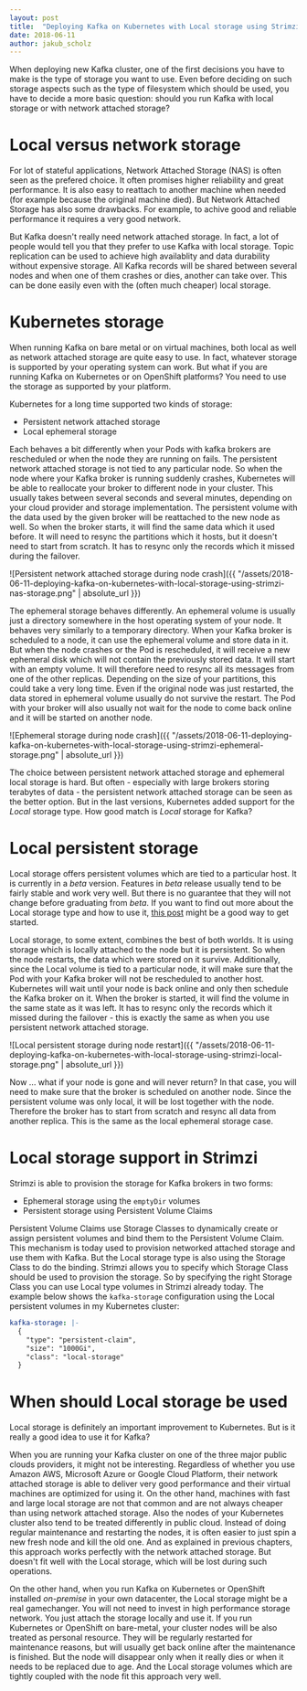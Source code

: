 ```yaml
---
layout: post
title:  "Deploying Kafka on Kubernetes with Local storage using Strimzi"
date: 2018-06-11
author: jakub_scholz
---
```


When deploying new Kafka cluster, one of the first decisions you have to make is the type of storage you want to use.
Even before deciding on such storage aspects such as the type of filesystem which should be used, you have to decide a more basic question: should you run Kafka with local storage or with network attached storage?

<!--more-->

# Local versus network storage

For lot of stateful applications, Network Attached Storage (NAS) is often seen as the prefered choice.
It often promises higher reliability and great performance.
It is also easy to reattach to another machine when needed (for example because the original machine died).
But Network Attached Storage has also some drawbacks.
For example, to achive good and reliable performance it requires a very good network.

But Kafka doesn't really need network attached storage.
In fact, a lot of people would tell you that they prefer to use Kafka with local storage.
Topic replication can be used to achieve high availablity and data durability without expensive storage.
All Kafka records will be shared between several nodes and when one of them crashes or dies, another can take over.
This can be done easily even with the (often much cheaper) local storage.

# Kubernetes storage

When running Kafka on bare metal or on virtual machines, both local as well as network attached storage are quite easy to use.
In fact, whatever storage is supported by your operating system can work.
But what if you are running Kafka on Kubernetes or on OpenShift platforms?
You need to use the storage as supported by your platform.

Kubernetes for a long time supported two kinds of storage:

* Persistent network attached storage
* Local ephemeral storage

Each behaves a bit differently when your Pods with kafka brokers are rescheduled or when the node they are running on fails.
The persistent network attached storage is not tied to any particular node.
So when the node where your Kafka broker is running suddenly crashes, Kubernetes will be able to reallocate your broker to different node in your cluster.
This usually takes between several seconds and several minutes, depending on your cloud provider and storage implementation.
The persistent volume with the data used by the given broker will be reattached to the new node as well.
So when the broker starts, it will find the same data which it used before.
It will need to resync the partitions which it hosts, but it doesn't need to start from scratch.
It has to resync only the records which it missed during the failover.

![Persistent network attached storage during node crash]({{ "/assets/2018-06-11-deploying-kafka-on-kubernetes-with-local-storage-using-strimzi-nas-storage.png" | absolute_url }})

The ephemeral storage behaves differently.
An ephemeral volume is usually just a directory somewhere in the host operating system of your node.
It behaves very similarly to a temporary directory.
When your Kafka broker is scheduled to a node, it can use the ephemeral volume and store data in it.
But when the node crashes or the Pod is rescheduled, it will receive a new ephemeral disk which will not contain the previously stored data.
It will start with an empty volume.
It will therefore need to resync all its messages from one of the other replicas.
Depending on the size of your partitions, this could take a very long time.
Even if the original node was just restarted, the data stored in ephemeral volume usually do not survive the restart.
The Pod with your broker will also usually not wait for the node to come back online and it will be started on another node.

![Ephemeral storage during node crash]({{ "/assets/2018-06-11-deploying-kafka-on-kubernetes-with-local-storage-using-strimzi-ephemeral-storage.png" | absolute_url }})

The choice between persistent network attached storage and ephemeral local storage is hard.
But often - especially with large brokers storing terabytes of data - the persistent network attached storage can be seen as the better option.
But in the last versions, Kubernetes added support for the _Local_ storage type.
How good match is _Local_ storage for Kafka?

# Local persistent storage

Local storage offers persistent volumes which are tied to a particular host.
It is currently in a _beta_ version.
Features in _beta_ release usually tend to be fairly stable and work very well.
But there is no guarantee that they will not change before graduating from _beta_.
If you want to find out more about the Local storage type and how to use it, [this post](https://kubernetes.io/blog/2018/04/13/local-persistent-volumes-beta/) might be a good way to get started.

Local storage, to some extent, combines the best of both worlds.
It is using storage which is locally attached to the node but it is persistent.
So when the node restarts, the data which were stored on it survive.
Additionally, since the Local volume is tied to a particular node, it will make sure that the Pod with your Kafka broker will not be rescheduled to another host.
Kubernetes will wait until your node is back online and only then schedule the Kafka broker on it.
When the broker is started, it will find the volume in the same state as it was left.
It has to resync only the records which it missed during the failover - this is exactly the same as when you use persistent network attached storage.

![Local persistent storage during node restart]({{ "/assets/2018-06-11-deploying-kafka-on-kubernetes-with-local-storage-using-strimzi-local-storage.png" | absolute_url }})

Now ... what if your node is gone and will never return?
In that case, you will need to make sure that the broker is scheduled on another node.
Since the persistent volume was only local, it will be lost together with the node.
Therefore the broker has to start from scratch and resync all data from another replica.
This is the same as the local ephemeral storage case.

# Local storage support in Strimzi

Strimzi is able to provision the storage for Kafka brokers in two forms:

* Ephemeral storage using the `emptyDir` volumes
* Persistent storage using Persistent Volume Claims

Persistent Volume Claims use Storage Classes to dynamically create or assign persistent volumes and bind them to the Persistent Volume Claim.
This mechanism is today used to provision networked attached storage and use them with Kafka.
But the Local storage type is also using the Storage Class to do the binding.
Strimzi allows you to specify which Storage Class should be used to provision the storage.
So by specifying the right Storage Class you can use Local type volumes in Strimzi already today.
The example below shows the `kafka-storage` configuration using the Local persistent volumes in my Kubernetes cluster:

```yaml
kafka-storage: |-
  {
    "type": "persistent-claim",
    "size": "1000Gi",
    "class": "local-storage"
  }
```

# When should Local storage be used

Local storage is definitely an important improvement to Kubernetes.
But is it really a good idea to use it for Kafka?

When you are running your Kafka cluster on one of the three major public clouds providers, it might not be interesting.
Regardless of whether you use Amazon AWS, Microsoft Azure or Google Cloud Platform, their network attached storage is able to deliver very good performance and their virtual machines are optimized for using it.
On the other hand, machines with fast and large local storage are not that common and are not always cheaper than using network attached storage.
Also the nodes of your Kubernetes cluster also tend to be treated differently in public cloud.
Instead of doing regular maintenance and restarting the nodes, it is often easier to just spin a new fresh node and kill the old one.
And as explained in previous chapters, this approach works perfectly with the network attached storage.
But doesn't fit well with the Local storage, which will be lost during such operations.

On the other hand, when you run Kafka on Kubernetes or OpenShift installed _on-premise_ in your own datacenter, the Local storage might be a real gamechanger.
You will not need to invest in high performance storage network.
You just attach the storage locally and use it.
If you run Kubernetes or OpenShift on bare-metal, your cluster nodes will be also treated as personal resource.
They will be regularly restarted for maintenance reasons, but will usually get back online after the maintenance is finished.
But the node will disappear only when it really dies or when it needs to be replaced due to age.
And the Local storage volumes which are tightly coupled with the node fit this approach very well.